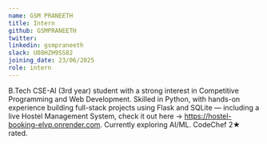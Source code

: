 ```yaml
---
name: GSM PRANEETH
title: Intern
github: GSMPRANEETH
twitter: 
linkedin: gsmpraneeth
slack: U08HZH9SS82
joining_date: 23/06/2025
role: intern
---
```


B.Tech CSE-AI (3rd year) student with a strong interest in Competitive Programming and Web Development. Skilled in Python, with hands-on experience building full-stack projects using Flask and SQLite — including a live Hostel Management System, check it out here -> https://hostel-booking-elvp.onrender.com. Currently exploring AI/ML. CodeChef 2★ rated.
